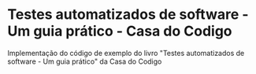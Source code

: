 # Testes automatizados de software - Um guia prático - Casa do Codigo

Implementação do código de exemplo do livro "Testes automatizados de software - Um guia prático" da Casa do Codigo
